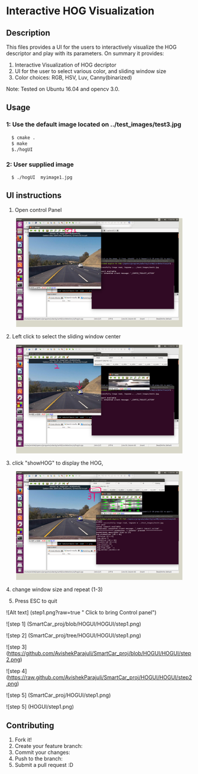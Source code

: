 # Interactive HOG Visualization
## Description
This files provides a UI for the users to interactively visualize the HOG descriptor and play with its parameters.
On summary it provides:

1. Interactive Visualization of HOG decriptor
2. UI for the user to select various color, and sliding window size
3. Color choices: RGB, HSV, Luv, Canny(binarized)

Note: Tested on Ubuntu 16.04 and opencv 3.0. 

## Usage
### 1: Use the default image located on ../test_images/test3.jpg
```
  $ cmake .
  $ make
  $./hogUI
```
 
 ### 2: User supplied image
 
```
  $ ./hogUI  myimage1.jpg
```
  
## UI instructions  

1. Open control Panel
<p align="center">
  <img src="https://github.com/AvishekParajuli/SmartCar_proj/blob/HOGUI/HOGUI/step1.png" width ="450" />
</p>
2. Left click to select the sliding window center 
<p align="center">
  <img src="https://github.com/AvishekParajuli/SmartCar_proj/blob/HOGUI/HOGUI/step2.png" width ="450" />
</p>
3. click "showHOG" to display the HOG, 
<p align="center">
  <img src="https://github.com/AvishekParajuli/SmartCar_proj/blob/HOGUI/HOGUI/step3.png" width ="450" />
</p>
4. change window size and repeat (1-3)

5. Press ESC to quit

![Alt text] (step1.png?raw=true " Click  to bring Control panel")

![step 1] (SmartCar_proj/blob/HOGUI/HOGUI/step1.png)

![step 2] (SmartCar_proj/tree/HOGUI/HOGUI/step1.png)

![step 3] (https://github.com/AvishekParajuli/SmartCar_proj/blob/HOGUI/HOGUI/step2.png)

![step 4] (https://raw.github.com/AvishekParajuli/SmartCar_proj/HOGUI/HOGUI/step2.png)

![step 5] (SmartCar_proj/HOGUI/step1.png)

![step 5] (HOGUI/step1.png)

## Contributing

1. Fork it!
2. Create your feature branch:
3. Commit your changes: 
4. Push to the branch: 
5. Submit a pull request :D
   
